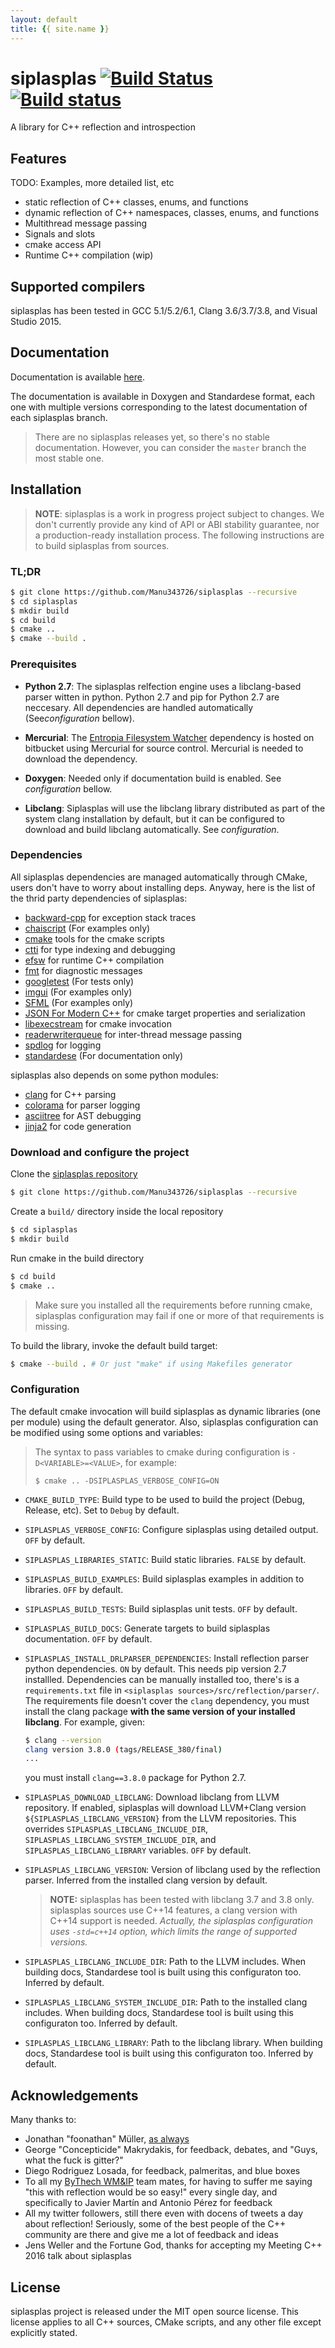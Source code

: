 ```yaml
---
layout: default
title: {{ site.name }}
---
```


# siplasplas [![Build Status](https://travis-ci.org/Manu343726/siplasplas.svg?branch=master)](https://travis-ci.org/Manu343726/siplasplas) [![Build status](https://ci.appveyor.com/api/projects/status/d395bonrvrduwl6a?svg=true)](https://ci.appveyor.com/project/AlvarBer/siplasplas)

A library for C++ reflection and introspection

## Features

TODO: Examples, more detailed list, etc

 - static reflection of C++ classes, enums, and functions
 - dynamic reflection of C++ namespaces, classes, enums, and functions
 - Multithread message passing
 - Signals and slots
 - cmake access API
 - Runtime C++ compilation (wip)

## Supported compilers

siplasplas has been tested in GCC 5.1/5.2/6.1, Clang 3.6/3.7/3.8, and Visual Studio 2015.

## Documentation

Documentation is available [here]({{site.url}}{{site.baseurl}}/doc/).

The documentation is available in Doxygen and Standardese format, each one
with multiple versions corresponding to the latest documentation of each
siplasplas branch.

> There are no siplasplas releases yet, so there's no stable
> documentation. However, you can consider the `master` branch the most
> stable one.

## Installation

> **NOTE**: siplasplas is a work in progress project
subject to changes. We don't currently provide any kind of
API or ABI stability guarantee, nor a production-ready installation
process. The following instructions are to build siplasplas from sources.

### TL;DR

``` bash
$ git clone https://github.com/Manu343726/siplasplas --recursive
$ cd siplasplas
$ mkdir build
$ cd build
$ cmake ..
$ cmake --build .
```

### Prerequisites

 - **Python 2.7**: The siplasplas relfection engine uses a libclang-based
   parser witten in python. Python 2.7 and pip for Python 2.7 are
   neccesary. All dependencies are handled automatically
   (See*configuration* bellow).

 - **Mercurial**: The [Entropia Filesystem Watcher](https://bitbucket.org/SpartanJ/efsw) dependency
   is hosted on bitbucket using Mercurial for source control. Mercurial is needed to download the
   dependency.

 - **Doxygen**: Needed only if documentation build is enabled. See *configuration* bellow.

 - **Libclang**: Siplasplas will use the libclang library distributed as
   part of the system clang installation by default, but it can be
   configured to download and build libclang automatically. See
   *configuration*.

### Dependencies

All siplasplas dependencies are managed automatically through CMake, users
don't have to worry about installing deps. Anyway, here is the list of the
thrid party dependencies of siplasplas:

 - [backward-cpp](https://github.com/bombela/backward-cpp) for exception
   stack traces
 - [chaiscript](http://chaiscript.com/) (For examples only)
 - [cmake](https://github.com/Manu343726/cmake) tools for the cmake
   scripts
 - [ctti](https://github.com/Manu343726/ctti) for type indexing and
   debugging
 - [efsw](https://bitbucket.org/SpartanJ/efsw) for runtime C++ compilation
 - [fmt](http://fmtlib.net/latest/index.html) for diagnostic messages
 - [googletest](https://github.com/google/googletest) (For tests only)
 - [imgui](https://github.com/ocornut/imgui) (For examples only)
 - [SFML](http://www.sfml-dev.org/) (For examples only)
 - [JSON For Modern C++](https://github.com/nlohmann/json) for cmake
   target properties and serialization
 - [libexecstream](http://libexecstream.sourceforge.net/) for cmake
   invocation
 - [readerwriterqueue](https://github.com/cameron314/readerwriterqueue)
   for inter-thread message passing
 - [spdlog](https://github.com/gabime/spdlog) for logging
 - [standardese](https://github.com/foonathan/standardese) (For documentation only)

siplasplas also depends on some python modules:

 - [clang](https://pypi.python.org/pypi/clang) for C++ parsing
 - [colorama](https://pypi.python.org/pypi/colorama) for parser logging
 - [asciitree](https://pypi.python.org/pypi/asciitree/0.3.2) for AST
   debugging
 - [jinja2](http://jinja.pocoo.org/) for code generation

### Download and configure the project

Clone the [siplasplas repository]({{site.project.url}})

``` bash
$ git clone https://github.com/Manu343726/siplasplas --recursive
```

Create a `build/` directory inside the local repository

``` bash
$ cd siplasplas
$ mkdir build
```

Run cmake in the build directory

``` bash
$ cd build
$ cmake ..
```

> Make sure you installed all the requirements before running cmake,
> siplasplas configuration may fail if one or more of that requirements is
> missing.

To build the library, invoke the default build target:

``` bash
$ cmake --build . # Or just "make" if using Makefiles generator
```

### Configuration

The default cmake invocation will build siplasplas as dynamic libraries
(one per module) using the default generator. Also, siplasplas
configuration can be modified using some options and variables:

> The syntax to pass variables to cmake during configuration is
> `-D<VARIABLE>=<VALUE>`, for example:
>
> `$ cmake .. -DSIPLASPLAS_VERBOSE_CONFIG=ON`

 - `CMAKE_BUILD_TYPE`: Build type to be used to build the project (Debug,
   Release, etc). Set to `Debug` by default.
 - `SIPLASPLAS_VERBOSE_CONFIG`: Configure siplasplas using detailed
   output. `OFF` by default.
 - `SIPLASPLAS_LIBRARIES_STATIC`: Build static libraries. `FALSE` by
   default.
 - `SIPLASPLAS_BUILD_EXAMPLES`: Build siplasplas examples in addition to
   libraries. `OFF` by default.
 - `SIPLASPLAS_BUILD_TESTS`: Build siplasplas unit tests. `OFF` by default.
 - `SIPLASPLAS_BUILD_DOCS`: Generate targets to build siplasplas
   documentation. `OFF` by default.
 - `SIPLASPLAS_INSTALL_DRLPARSER_DEPENDENCIES`: Install reflection parser
   python dependencies. `ON` by default. This needs pip version 2.7
   installled.  Dependencies can be manually installed too, there's is
   a `requirements.txt` file in `<siplasplas
   sources>/src/reflection/parser/`. The requirements file doesn't cover
   the `clang` dependency, you must install the clang package **with the
   same version of your installed libclang**. For example, given:

   ``` bash
   $ clang --version
   clang version 3.8.0 (tags/RELEASE_380/final)
   ...
   ```

   you must install `clang==3.8.0` package for Python 2.7.

 - `SIPLASPLAS_DOWNLOAD_LIBCLANG`: Download libclang from LLVM repository.
   If enabled, siplasplas will download LLVM+Clang version
   `${SIPLASPLAS_LIBCLANG_VERSION}` from the LLVM repositories. This
   overrides `SIPLASPLAS_LIBCLANG_INCLUDE_DIR`,
   `SIPLASPLAS_LIBCLANG_SYSTEM_INCLUDE_DIR`, and
   `SIPLASPLAS_LIBCLANG_LIBRARY` variables. `OFF` by default.

 - `SIPLASPLAS_LIBCLANG_VERSION`: Version of libclang used by the
   reflection parser. Inferred from the installed clang version by
   default.  
   > **NOTE:** siplasplas has been tested with libclang 3.7 and 3.8 only.
   > siplasplas sources use C++14 features, a clang version with C++14
   > support is needed. *Actually, the siplasplas configuration uses
   > `-std=c++14` option, which limits the range of supported versions.*

 - `SIPLASPLAS_LIBCLANG_INCLUDE_DIR`: Path to the LLVM includes. When
   building docs, Standardese tool is built using this configuraton too.
   Inferred by default.
 - `SIPLASPLAS_LIBCLANG_SYSTEM_INCLUDE_DIR`: Path to the installed clang
   includes. When building docs, Standardese tool is built using this
   configuraton too. Inferred by default.
 - `SIPLASPLAS_LIBCLANG_LIBRARY`: Path to the libclang library. When
   building docs, Standardese tool is built using this configuraton too.
   Inferred by default.

## Acknowledgements

Many thanks to:

 - Jonathan "foonathan" Müller, [as always](https://github.com/foonathan/standardese#acknowledgements)
 - George "Concepticide" Makrydakis, for feedback, debates, and "Guys, what the fuck is gitter?"
 - Diego Rodriguez Losada, for feedback, palmeritas, and blue boxes
 - To all my [ByThech
   WM&IP](http://www.by.com.es/watch-mochi/watch-mochi-ip-video-intercomunicacion-digital-con-tecnologia-ip/)
   team mates, for having to suffer me saying "this with reflection would
   be so easy!" every single day, and specifically to Javier Martín and
   Antonio Pérez for feedback
 - All my twitter followers, still there even with docens of tweets a day
   about reflection! Seriously, some of the best people of the C++
   community are there and give me a lot of feedback and ideas
 - Jens Weller and the Fortune God, thanks for accepting my Meeting C++
   2016 talk about siplasplas

## License

siplasplas project is released under the MIT open source license. This
license applies to all C++ sources, CMake scripts, and any other file
except explicitly stated.
